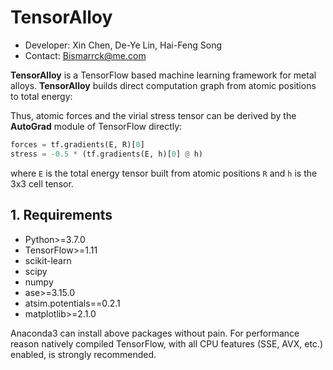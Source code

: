 # TensorAlloy

* Developer: Xin Chen, De-Ye Lin, Hai-Feng Song
* Contact: Bismarrck@me.com

**TensorAlloy** is a TensorFlow based machine learning framework for metal 
alloys. **TensorAlloy** builds direct computation graph from atomic positions 
to total energy:

Thus, atomic forces and the virial stress tensor can be derived by the 
**AutoGrad** module of TensorFlow directly:

```python
forces = tf.gradients(E, R)[0]
stress = -0.5 * (tf.gradients(E, h)[0] @ h)
```

where `E` is the total energy tensor built from atomic positions `R` and `h` is 
the 3x3 cell tensor.


## 1. Requirements

* Python>=3.7.0
* TensorFlow>=1.11
* scikit-learn
* scipy
* numpy
* ase>=3.15.0
* atsim.potentials==0.2.1
* matplotlib>=2.1.0

Anaconda3 can install above packages without pain. For performance reason 
natively compiled TensorFlow, with all CPU features (SSE, AVX, etc.) enabled, is 
strongly recommended. 
